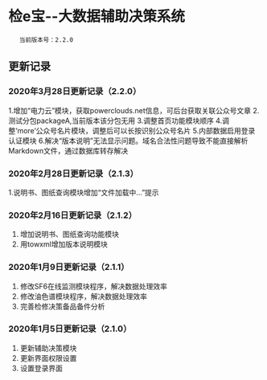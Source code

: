 # 检e宝--大数据辅助决策系统
       当前版本号：2.2.0
## 更新记录
### 2020年3月28日更新记录（2.2.0）
 1.增加“电力云”模块，获取powerclouds.net信息，可后台获取关联公众号文章
 2.测试分包packageA,当前版本该分包无用
 3.调整首页功能模块顺序
 4.调整‘more’公众号名片模块，调整后可以长按识别公众号名片
 5.内部数据启用登录认证模块
 6.解决“版本说明”无法显示问题。域名合法性问题导致不能直接解析Markdown文件，通过数据库转存解决
### 2020年2月28日更新记录（2.1.3）
 1.说明书、图纸查询模块增加“文件加载中...”提示
### 2020年2月16日更新记录（2.1.2）
 1. 增加说明书、图纸查询功能模块
 2. 用towxml增加版本说明模块
### 2020年1月9日更新记录（2.1.1）
 1. 修改SF6在线监测模块程序，解决数据处理效率
 2. 修改油色谱模块程序，解决数据处理效率
 3. 完善检修决策备品备件分析
### 2020年1月5日更新记录（2.1.0）
 1. 更新辅助决策模块
 2. 更新界面权限设置
 3. 设置登录界面
